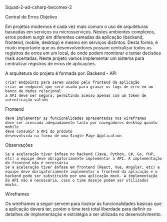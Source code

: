 Squad-2-ad-csharp-becomex-2

Central de Erros
Objetivo

Em projetos modernos é cada vez mais comum o uso de arquiteturas baseadas em serviços ou microsserviços. Nestes ambientes complexos, erros podem surgir em diferentes camadas da aplicação (backend, frontend, mobile, desktop) e mesmo em serviços distintos. Desta forma, é muito importante que os desenvolvedores possam centralizar todos os registros de erros em um local, de onde podem monitorar e tomar decisões mais acertadas. Neste projeto vamos implementar um sistema para centralizar registros de erros de aplicações.

A arquitetura do projeto é formada por:
Backend - API

    criar endpoints para serem usados pelo frontend da aplicação
    criar um endpoint que será usado para gravar os logs de erro em um banco de dados relacional
    a API deve ser segura, permitindo acesso apenas com um token de autenticação válido

Frontend

    deve implementar as funcionalidades apresentadas nos wireframes
    deve ser acessada adequadamente tanto por navegadores desktop quanto mobile
    deve consumir a API do produto
    desenvolvida na forma de uma Single Page Application

Observações

    Se a aceleração tiver ênfase no backend (Java, Python, C#, Go, PHP, etc) a equipe deve obrigatoriamente implementar a API. A implementação do frontend não é necessária
    Se a aceleração tiver ênfase em frontend (React, Vue, Angular, etc) a equipe deve obrigatoriamente implementar o frontend da aplicação e o backend pode ser substituido por uma aplicação mock. A implementação da API não é necessária, caso o time deseje podem ser utilizados mocks.

Wireframes

Os wireframes a seguir servem para ilustrar as funcionalidades básicas que a aplicação deverá ter, porém o time terá total liberdade para definir os detalhes de implementação e estratégia a ser utilizada no desenvolvimento.